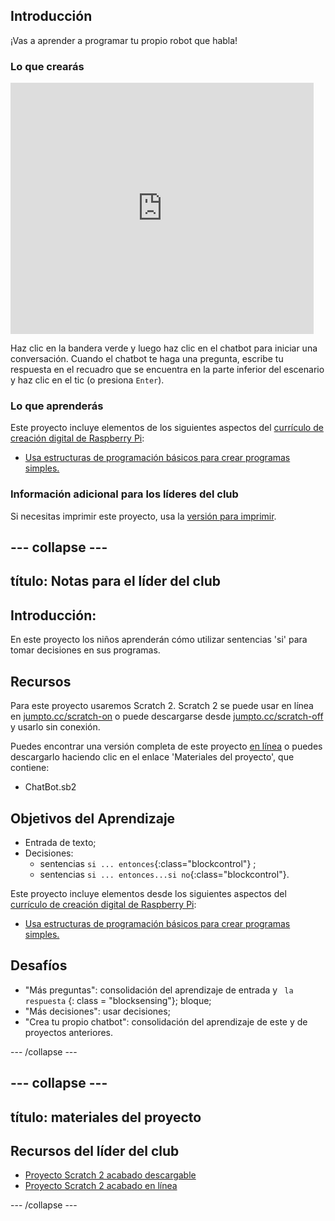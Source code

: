 ## Introducción

¡Vas a aprender a programar tu propio robot que habla!

### Lo que crearás

<div class="scratch-preview">
  <iframe allowtransparency="true" width="485" height="402" src="https://scratch.mit.edu/projects/embed/26762091/?autostart=false" frameborder="0"></iframe>
</div>

Haz clic en la bandera verde y luego haz clic en el chatbot para iniciar una conversación. Cuando el chatbot te haga una pregunta, escribe tu respuesta en el recuadro que se encuentra en la parte inferior del escenario y haz clic en el tic (o presiona ` Enter `).

### Lo que aprenderás

Este proyecto incluye elementos de los siguientes aspectos del [currículo de creación digital de Raspberry Pi](http://rpf.io/curriculum):

+ [Usa estructuras de programación básicos para crear programas simples.](https://www.raspberrypi.org/curriculum/programming/creator)

### Información adicional para los líderes del club

Si necesitas imprimir este proyecto, usa la [versión para imprimir](https://projects.raspberrypi.org/en/projects/chatbot/print).

## \--- collapse \---

## título: Notas para el líder del club

## Introducción:

En este proyecto los niños aprenderán cómo utilizar sentencias 'si' para tomar decisiones en sus programas.

## Recursos

Para este proyecto usaremos Scratch 2. Scratch 2 se puede usar en línea en [jumpto.cc/scratch-on](http://jumpto.cc/scratch-on) o puede descargarse desde [jumpto.cc/scratch-off](http://jumpto.cc/scratch-off) y usarlo sin conexión.

Puedes encontrar una versión completa de este proyecto [en línea](http://scratch.mit.edu/projects/26762091/#editor) o puedes descargarlo haciendo clic en el enlace 'Materiales del proyecto', que contiene:

+ ChatBot.sb2

## Objetivos del Aprendizaje

+ Entrada de texto;
+ Decisiones: 
    + sentencias `si ... entonces`{:class="blockcontrol"} ;
    + sentencias `si ... entonces...si no`{:class="blockcontrol"}.

Este proyecto incluye elementos desde los siguientes aspectos del [currículo de creación digital de Raspberry Pi](http://rpf.io/curriculum):

+ [Usa estructuras de programación básicos para crear programas simples.](https://www.raspberrypi.org/curriculum/programming/creator)

## Desafíos

+ "Más preguntas": consolidación del aprendizaje de entrada y ` la respuesta` {: class = "blocksensing"}; bloque;
+ "Más decisiones": usar decisiones;
+ "Crea tu propio chatbot": consolidación del aprendizaje de este y de proyectos anteriores.

\--- /collapse \---

## \--- collapse \---

## título: materiales del proyecto

## Recursos del líder del club

+ [Proyecto Scratch 2 acabado descargable](resources/ChatBot.sb2)
+ [Proyecto Scratch 2 acabado en línea](http://scratch.mit.edu/projects/26762091/#editor)

\--- /collapse \---
